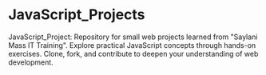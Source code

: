 # JavaScript_Projects
JavaScript_Project: Repository for small web projects learned from "Saylani Mass IT Training". Explore practical JavaScript concepts through hands-on exercises. Clone, fork, and contribute to deepen your understanding of web development.

